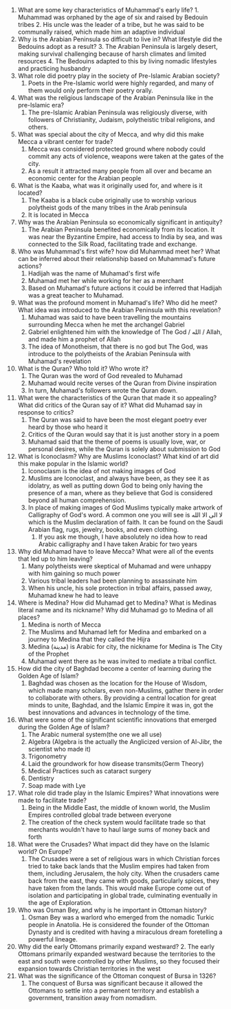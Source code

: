 1.   What are some key characteristics of Muhammad's early life?
	1. Muhammad was orphaned by the age of six and raised by Bedouin tribes 
	2. His uncle was the leader of a tribe, but he was said to be communally raised, which made him an adaptive individual
2. Why is the Arabian Peninsula so difficult to live in? What lifestyle did the Bedouins adopt as a result?
	3. The Arabian Peninsula is largely desert, making survival challenging because of harsh climates and limited resources
	4. The Bedouins adapted to this by living nomadic lifestyles and practicing husbandry
3. What role did poetry play in the society of Pre-Islamic Arabian society?
	1. Poets in the Pre-Islamic world were highly regarded, and many of them would only perform their poetry orally.
4. What was the religious landscape of the Arabian Peninsula like in the pre-Islamic era?
	1. The pre-Islamic Arabian Peninsula was religiously diverse, with followers of Christianity, Judaism, polytheistic tribal religions, and others.
5. What was special about the city of Mecca, and why did this make Mecca a vibrant center for trade?
	1. Mecca was considered protected ground where nobody could commit any acts of violence, weapons were taken at the gates of the city.
	2. As a result it attracted many people from all over and became an economic center for the Arabian people
6. What is the Kaaba, what was it originally used for, and where is it located?
	1. The Kaaba is a black cube originally use to worship various polytheist gods of the many tribes in the Arab peninsula
	2. It is located in Mecca
7. Why was the Arabian Peninsula so economically significant in antiquity?
	1. The Arabian Peninsula benefited economically from its location. It was near the Byzantine Empire, had access to India by sea, and was connected to the Silk Road, facilitating trade and exchange.
8. Who was Muhammad's first wife? how did Muhammad meet her? What can be inferred about their relationship based on Muhammad's future actions?
	1. Hadijah was the name of Muhamad's first wife
	2. Muhamad met her while working for her as a merchant
	3. Based on Muhamad's future actions it could be inferred that Hadijah was a great teacher to Muhamad.
9. What was the profound moment in Muhamad's life? Who did he meet? What idea was introduced to the Arabian Peninsula with this revelation?
	1. Muhamad was said to have been travelling the mountains surrounding Mecca when he met the archangel Gabriel
	2. Gabriel enlightened him with the knowledge of The God / الله / Allah, and made him a prophet of Allah 
	3. The idea of Monotheism, that there is no god but The God, was introduce to the polytheists of the Arabian Peninsula with Muhamad's revelation
10. What is the Quran? Who told it? Who wrote it?
	1. The Quran was the word of God revealed to Muhamad 
	2. Muhamad would recite verses of the Quran from Divine inspiration
	3. In turn, Muhamad's followers wrote the Quran down. 
11. What were the characteristics of the Quran that made it so appealing? What did critics of the Quran say of it? What did Muhamad say in response to critics?
	1. The Quran was said to have been the most elegant poetry ever heard by those who heard it
	2. Critics of the Quran would say that it is just another story in a poem
	3. Muhamad said that the theme of poems is usually love, war, or personal desires, while the Quran is solely about submission to God
12. What is Iconoclasm? Why are Muslims Iconoclast? What kind of art did this make popular in the Islamic world?
	1. Iconoclasm is the idea of not making images of God
	2. Muslims are Iconoclast, and always have been, as they see it as idolatry, as well as  putting down God to being only having the presence of a man, where as they believe that God is considered beyond all human comprehension.
	3. In place of making images of God Muslims typically make artwork of Calligraphy of God's word. A common one you will see is لا الى الا الله which is the Muslim declaration of faith. It can be found on the Saudi Arabian flag, rugs, jewelry, books, and even clothing.
		1. If you ask me though, I have absolutely no idea how to read Arabic calligraphy and I have taken Arabic for two years
13. Why did Muhamad have to leave Mecca? What were all of the events that led up to him leaving?
	1. Many polytheists were skeptical of Muhamad and were unhappy with him gaining so much power
	2. Various tribal leaders had been planning to assassinate him
	3. When his uncle, his sole protection in tribal affairs, passed away, Muhamad knew he had to leave
14. Where is Medina? How did Muhamad get to Medina? What is Medinas literal name and its nickname? Why did Muhamad go to Medina of all places?
	1. Medina is north of Mecca
	2. The Muslims and Muhamad left for Medina and embarked on a journey to Medina that they called the Hijra
	3. Medina (مدينة) is Arabic for city, the nickname for Medina is The City of the Prophet
	4. Muhamad went there as he was invited to mediate a tribal conflict.
15. How did the city of Baghdad become a center of learning during the Golden Age of Islam?
	1. Baghdad was chosen as the location for the House of Wisdom, which made many scholars, even non-Muslims, gather there in order to collaborate with others. By providing a central location for great minds to unite, Baghdad, and the Islamic Empire it was in, got the best innovations and advances in technology of the time.
16. What were some of the significant scientific innovations that emerged during the Golden Age of Islam?
	1. The Arabic numeral system(the one we all use)
	2. Algebra (Algebra is the actually the Anglicized version of Al-Jibr, the scientist who made it)
	3. Trigonometry
	4. Laid the groundwork for how disease transmits(Germ Theory)
	5. Medical Practices such as cataract surgery
	6. Dentistry
	7. Soap made with Lye
17. What role did trade play in the Islamic Empires? What innovations were made to facilitate trade?
	1. Being in the Middle East, the middle of known world, the Muslim Empires controlled global trade between everyone
	2. The creation of the check system would facilitate trade so that merchants wouldn't have to haul large sums of money back and forth
18. What were the Crusades? What impact did they have on the Islamic world? On Europe?
	1. The Crusades were a set of religious wars in which Christian forces tried to take back lands that the Muslim empires had taken from them, including Jerusalem, the holy city. When the crusaders came back from the east, they came with goods, particularly spices, they have taken from the lands. This would make Europe come out of isolation and participating in global trade, culminating eventually in the age of Exploration.
19. Who was Osman Bey, and why is he important in Ottoman history?
	1. Osman Bey was a warlord who emerged from the nomadic Turkic people in Anatolia. He is considered the founder of the Ottoman Dynasty and is credited with having a miraculous dream foretelling a powerful lineage. 
20. Why did the early Ottomans primarily expand westward?
	2.  The early Ottomans primarily expanded westward because the territories to the east and south were controlled by other Muslims, so they focused their expansion towards Christian territories in the west
21. What was the significance of the Ottoman conquest of Bursa in 1326?
	1. The conquest of Bursa was significant because it allowed the Ottomans to settle into a permanent territory and establish a government, transition away from nomadism.